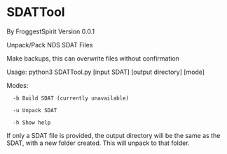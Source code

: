 # SDATTool
By FroggestSpirit Version 0.0.1

Unpack/Pack NDS SDAT Files

Make backups, this can overwrite files without confirmation

Usage: python3 SDATTool.py [input SDAT] [output directory] [mode]

Modes: 

      -b Build SDAT (currently unavailable)

      -u Unpack SDAT
      
      -h Show help
      
If only a SDAT file is provided, the output directory will be the same as the SDAT, with a new folder created. This will unpack to that folder.
